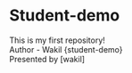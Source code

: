 # Student-demo
This is my first repository!
<br>
Author - Wakil  {student-demo}
<br>
Presented by [wakil]
